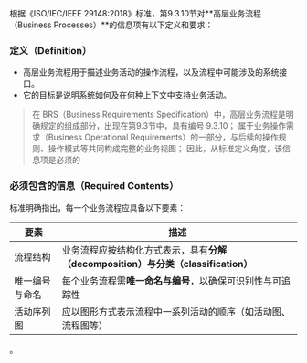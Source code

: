 根据《ISO/IEC/IEEE 29148:2018》标准，第9.3.10节对**高层业务流程（Business Processes）**的信息项有以下定义和要求：

### 定义（Definition）

- 高层业务流程用于描述业务活动的操作流程，以及流程中可能涉及的系统接口。
- 它的目标是说明系统如何及在何种上下文中支持业务活动。

> 在 BRS（Business Requirements Specification）中，高层业务流程是明确规定的组成部分，出现在第9.3节中，具有编号 9.3.10；
> 属于业务操作需求（Business Operational Requirements）的一部分，与后续的操作规则、操作模式等共同构成完整的业务视图；
> 因此，从标准定义角度，该信息项是必须的

### 必须包含的信息（Required Contents）

标准明确指出，每一个业务流程应具备以下要素：

| 要素      | 描述                                                           |
| ------- | ------------------------------------------------------------ |
| 流程结构    | 业务流程应按结构化方式表示，具有**分解（decomposition）**与**分类（classification）** |
| 唯一编号与命名 | 每个业务流程需**唯一命名与编号**，以确保可识别性与可追踪性                              |
| 活动序列图   | 应以图形方式表示流程中一系列活动的顺序（如活动图、流程图等）                               |



    

。
